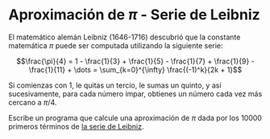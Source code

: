 # Aproximación de $\pi$ - Serie de Leibniz

El matemático alemán Leibniz (1646-1716)
descubrió que la constante matemática $\pi$
puede ser computada utilizando la siguiente serie:

$$\frac{\pi}{4} = 1 - \frac{1}{3} + \frac{1}{5} - \frac{1}{7} + \frac{1}{9} - \frac{1}{11} + \dots = \sum_{k=0}^{\infty} \frac{(-1)^k}{2k + 1}$$

Si comienzas con 1,
le quitas un tercio,
le sumas un quinto,
y así sucesivamente,
para cada número impar,
obtienes un número cada vez más cercano a $\pi/4$.

Escribe un programa que calcule una aproximación de $\pi$
dada por los 10000 primeros términos de [la serie de Leibniz](https://en.wikipedia.org/wiki/Leibniz_formula_for_%CF%80).
